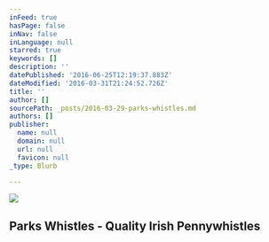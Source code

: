```yaml
---
inFeed: true
hasPage: false
inNav: false
inLanguage: null
starred: true
keywords: []
description: ''
datePublished: '2016-06-25T12:19:37.883Z'
dateModified: '2016-03-31T21:24:52.726Z'
title: ''
author: []
sourcePath: _posts/2016-03-29-parks-whistles.md
authors: []
publisher:
  name: null
  domain: null
  url: null
  favicon: null
_type: Blurb

---
```

![](https://the-grid-user-content.s3-us-west-2.amazonaws.com/958ffce8-329a-4048-b3d9-f87d24a4a556.jpg)

## Parks Whistles - Quality Irish Pennywhistles
